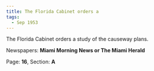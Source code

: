 ```yaml
---  
title: The Florida Cabinet orders a  
tags:  
  - Sep 1953  
---  
```

  
The Florida Cabinet orders a study of the causeway plans.  
  
Newspapers: **Miami Morning News or The Miami Herald**  
  
Page: **16**, Section: **A** 
